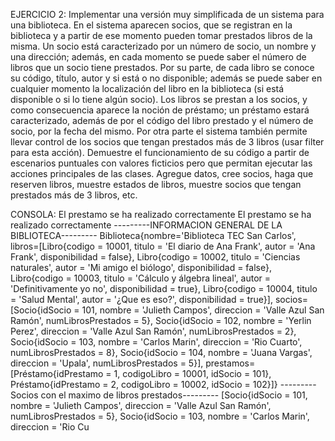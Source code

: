 EJERCICIO 2:
Implementar una versión muy simplificada de un sistema para una biblioteca. En el sistema aparecen socios, que se registran en la biblioteca y a partir de ese momento pueden tomar prestados libros de la misma. 
Un socio está caracterizado por un número de socio, un nombre y una dirección; además, en cada momento se puede saber el número de libros que un socio tiene prestados. Por su parte, de cada libro se conoce su código, título, autor y si está o no disponible; además se puede saber en cualquier momento la localización del libro en la biblioteca (si está disponible o si lo tiene algún socio). 
Los libros se prestan a los socios, y como consecuencia aparece la noción de préstamo; un préstamo estará caracterizado, además de por el código del libro prestado y el número de socio, por la fecha del mismo. Por otra parte el sistema también permite llevar control de los socios que tengan prestados más de 3 libros (usar filter para esta acción).
Demuestre el funcionamiento de su código a partir de escenarios puntuales con valores ficticios pero que permitan ejecutar las acciones principales de las clases. Agregue datos, cree socios, haga que reserven libros, muestre estados de libros, muestre socios que tengan prestados más de 3 libros, etc.


CONSOLA:
El prestamo se ha realizado correctamente
El prestamo se ha realizado correctamente
---------INFORMACION GENERAL DE LA BIBLIOTECA---------
Biblioteca{nombre='Biblioteca TEC San Carlos', libros=[Libro{codigo = 10001, titulo = 'El diario de Ana Frank', autor = 'Ana Frank', disponibilidad = false}, Libro{codigo = 10002, titulo = 'Ciencias naturales', autor = 'Mi amigo el biólogo', disponibilidad = false}, Libro{codigo = 10003, titulo = 'Cálculo y álgebra lineal', autor = 'Definitivamente yo no', disponibilidad = true}, Libro{codigo = 10004, titulo = 'Salud Mental', autor = '¿Que es eso?', disponibilidad = true}], socios=[Socio{idSocio = 101, nombre = 'Julieth Campos', direccion = 'Valle Azul San Ramón', numLibrosPrestados = 5}, Socio{idSocio = 102, nombre = 'Yerlin Perez', direccion = 'Valle Azul San Ramón', numLibrosPrestados = 2}, Socio{idSocio = 103, nombre = 'Carlos Marin', direccion = 'Rio Cuarto', numLibrosPrestados = 8}, Socio{idSocio = 104, nombre = 'Juana Vargas', direccion = 'Upala', numLibrosPrestados = 5}], prestamos=[Préstamo{idPrestamo = 1, codigoLibro = 10001, idSocio = 101}, Préstamo{idPrestamo = 2, codigoLibro = 10002, idSocio = 102}]}
---------Socios con el maximo de libros prestados---------
[Socio{idSocio = 101, nombre = 'Julieth Campos', direccion = 'Valle Azul San Ramón', numLibrosPrestados = 5}, Socio{idSocio = 103, nombre = 'Carlos Marin', direccion = 'Rio Cu
